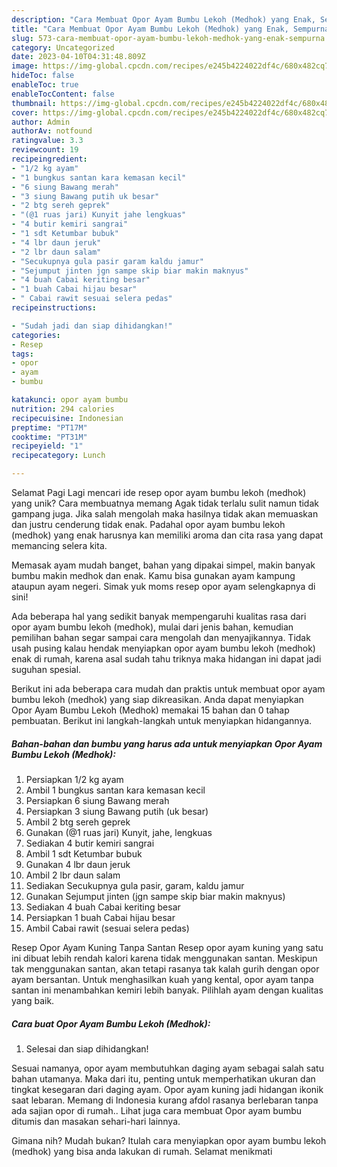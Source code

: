 ```yaml
---
description: "Cara Membuat Opor Ayam Bumbu Lekoh (Medhok) yang Enak, Sempurna"
title: "Cara Membuat Opor Ayam Bumbu Lekoh (Medhok) yang Enak, Sempurna"
slug: 573-cara-membuat-opor-ayam-bumbu-lekoh-medhok-yang-enak-sempurna
category: Uncategorized
date: 2023-04-10T04:31:48.809Z
image: https://img-global.cpcdn.com/recipes/e245b4224022df4c/680x482cq70/opor-ayam-bumbu-lekoh-medhok-foto-resep-utama.jpg
hideToc: false
enableToc: true
enableTocContent: false
thumbnail: https://img-global.cpcdn.com/recipes/e245b4224022df4c/680x482cq70/opor-ayam-bumbu-lekoh-medhok-foto-resep-utama.jpg
cover: https://img-global.cpcdn.com/recipes/e245b4224022df4c/680x482cq70/opor-ayam-bumbu-lekoh-medhok-foto-resep-utama.jpg
author: Admin
authorAv: notfound
ratingvalue: 3.3
reviewcount: 19
recipeingredient:
- "1/2 kg ayam"
- "1 bungkus santan kara kemasan kecil"
- "6 siung Bawang merah"
- "3 siung Bawang putih uk besar"
- "2 btg sereh geprek"
- "(@1 ruas jari) Kunyit jahe lengkuas"
- "4 butir kemiri sangrai"
- "1 sdt Ketumbar bubuk"
- "4 lbr daun jeruk"
- "2 lbr daun salam"
- "Secukupnya gula pasir garam kaldu jamur"
- "Sejumput jinten jgn sampe skip biar makin maknyus"
- "4 buah Cabai keriting besar"
- "1 buah Cabai hijau besar"
- " Cabai rawit sesuai selera pedas"
recipeinstructions:

- "Sudah jadi dan siap dihidangkan!"
categories:
- Resep
tags:
- opor
- ayam
- bumbu

katakunci: opor ayam bumbu 
nutrition: 294 calories
recipecuisine: Indonesian
preptime: "PT17M"
cooktime: "PT31M"
recipeyield: "1"
recipecategory: Lunch

---
```



Selamat Pagi Lagi mencari ide resep opor ayam bumbu lekoh (medhok) yang unik? Cara membuatnya memang Agak tidak terlalu sulit namun tidak gampang juga. Jika salah mengolah maka hasilnya tidak akan memuaskan dan justru cenderung tidak enak. Padahal opor ayam bumbu lekoh (medhok) yang enak harusnya kan memiliki aroma dan cita rasa yang dapat memancing selera kita.


Memasak ayam mudah banget, bahan yang dipakai simpel, makin banyak bumbu makin medhok dan enak. Kamu bisa gunakan ayam kampung ataupun ayam negeri. Simak yuk moms resep opor ayam selengkapnya di sini!

Ada beberapa hal yang sedikit banyak mempengaruhi kualitas rasa dari opor ayam bumbu lekoh (medhok), mulai dari jenis bahan, kemudian pemilihan bahan segar sampai cara mengolah dan menyajikannya. Tidak usah pusing kalau hendak menyiapkan opor ayam bumbu lekoh (medhok) enak di rumah, karena asal sudah tahu triknya maka hidangan ini dapat jadi suguhan spesial.


Berikut ini ada beberapa cara mudah dan praktis untuk membuat opor ayam bumbu lekoh (medhok) yang siap dikreasikan. Anda dapat menyiapkan Opor Ayam Bumbu Lekoh (Medhok) memakai 15 bahan dan 0 tahap pembuatan. Berikut ini langkah-langkah untuk menyiapkan hidangannya.

<!--inarticleads1-->

##### Bahan-bahan dan bumbu yang harus ada untuk menyiapkan Opor Ayam Bumbu Lekoh (Medhok):

1. Persiapkan 1/2 kg ayam
1. Ambil 1 bungkus santan kara kemasan kecil
1. Persiapkan 6 siung Bawang merah
1. Persiapkan 3 siung Bawang putih (uk besar)
1. Ambil 2 btg sereh geprek
1. Gunakan (@1 ruas jari) Kunyit, jahe, lengkuas
1. Sediakan 4 butir kemiri sangrai
1. Ambil 1 sdt Ketumbar bubuk
1. Gunakan 4 lbr daun jeruk
1. Ambil 2 lbr daun salam
1. Sediakan Secukupnya gula pasir, garam, kaldu jamur
1. Gunakan Sejumput jinten (jgn sampe skip biar makin maknyus)
1. Sediakan 4 buah Cabai keriting besar
1. Persiapkan 1 buah Cabai hijau besar
1. Ambil  Cabai rawit (sesuai selera pedas)


Resep Opor Ayam Kuning Tanpa Santan Resep opor ayam kuning yang satu ini dibuat lebih rendah kalori karena tidak menggunakan santan. Meskipun tak menggunakan santan, akan tetapi rasanya tak kalah gurih dengan opor ayam bersantan. Untuk menghasilkan kuah yang kental, opor ayam tanpa santan ini menambahkan kemiri lebih banyak. Pilihlah ayam dengan kualitas yang baik. 

<!--inarticleads2-->

##### Cara buat Opor Ayam Bumbu Lekoh (Medhok):


1. Selesai dan siap dihidangkan!

Sesuai namanya, opor ayam membutuhkan daging ayam sebagai salah satu bahan utamanya. Maka dari itu, penting untuk memperhatikan ukuran dan tingkat kesegaran dari daging ayam. Opor ayam kuning jadi hidangan ikonik saat lebaran. Memang di Indonesia kurang afdol rasanya berlebaran tanpa ada sajian opor di rumah.. Lihat juga cara membuat Opor ayam bumbu ditumis dan masakan sehari-hari lainnya. 

Gimana nih? Mudah bukan? Itulah cara menyiapkan opor ayam bumbu lekoh (medhok) yang bisa anda lakukan di rumah. Selamat menikmati
